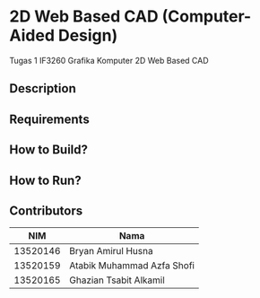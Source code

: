 # 2D Web Based CAD (Computer-Aided Design)

Tugas 1 IF3260 Grafika Komputer 2D Web Based CAD

## Description

## Requirements

## How to Build?

## **How to Run?**

## Contributors

| NIM      | Nama                       |
| -------- | -------------------------- |
| 13520146 | Bryan Amirul Husna         |
| 13520159 | Atabik Muhammad Azfa Shofi |
| 13520165 | Ghazian Tsabit Alkamil     |
